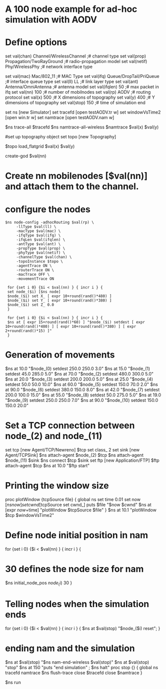 # A 100 node example for ad-hoc simulation with AODV

# Define options
set val(chan)		Channel/WirelessChannel		;# channel type
set val(prop)		Propagation/TwoRayGround    ;# radio-propagation model
set val(netif)		Phy/WirelessPhy		    	;# network interface type

set val(mac)		Mac/802_11		    		;# MAC Type
set val(ifq)		Queue/DropTail/PriQueue     ;# interface queue type
set val(ll)			LL			    			;# link layer type
set val(ant)		Antenna/OmniAntenna	  	 	;# antenna model
set val(ifqlen)		50			 		  		;# max packet in ifq
set val(nn)			100			    			;# number of mobilnodes
set val(rp)			AODV			    		;# routing protocol
set val(x)			500			    			;# X dimensions of topography
set val(y)			400			    			;# Y dimensions of topography
set val(stop)		150			    			;# time of simulation end

set ns		[new Simulator]
set tracefd	  [open testAODV.tr w]
set windowVsTime2 [open win.tr w]
set namtrace	  [open testAODV.nam w]

$ns trace-all $tracefd
$ns namtrace-all-wireless $namtrace $val(x) $val(y)

#set up topography object
set topo      [new Topography]

$topo load_flatgrid $val(x) $val(y)

create-god $val(nn)

#
# Create nn mobilenodes [$val(nn)] and attach them to the channel.
#

# configure the nodes
	$ns node-config -adhocRouting $val(rp) \
	     -llType $val(ll) \
	     -macType $val(mac) \
	     -ifqType $val(ifq) \
	     -ifqLen $val(ifqlen) \
	     -antType $val(ant) \
	     -propType $val(prop) \
	     -phyType $val(netif) \
	     -channelType $val(chan) \
	     -topoInstance $topo \
	     -agentTrace ON \
	     -routerTrace ON \
	     -macTrace OFF \
	     -movementTrace ON

     for {set i 0} {$i < $val(nn) } { incr i } {
	 set node_($i) [$ns node]
	 $node_($i) set X_ [ expr 10+round(rand()*480) ]
	 $node_($i) set Y_ [ expr 10+round(rand()*380) ]
	 $node_($i) set Z_ 0.0
     }

     for {set i 0} {$i < $val(nn) } { incr i } {
	 $ns at [ expr 15+round(rand()*60) ] "$node_($i) setdest [ expr 10+round(rand()*480) ] [ expr 10+round(rand()*380) ] [ expr 2+round(rand()*15) ]"
     }

# Generation of movements
$ns at 10.0 "$node_(0) setdest 250.0 250.0 3.0"
 $ns at 15.0 "$node_(1) setdest 45.0 285.0 5.0"
 $ns at 70.0 "$node_(2) setdest 480.0 300.0 5.0"
 $ns at 20.0 "$node_(3) setdest 200.0 200.0 5.0"
 $ns at 25.0 "$node_(4) setdest 50.0 50.0 10.0"
 $ns at 60.0 "$node_(5) setdest 150.0 70.0 2.0"
 $ns at 90.0 "$node_(6) setdest 380.0 150.0 8.0"
 $ns at 42.0 "$node_(7) setdest 200.0 100.0 15.0"
 $ns at 55.0 "$node_(8) setdest 50.0 275.0 5.0"
 $ns at 19.0 "$node_(9) setdest 250.0 250.0 7.0"
 $ns at 90.0 "$node_(10) setdest 150.0 150.0 20.0"

# Set a TCP connection between node_(2) and node_(11)
set tcp [new Agent/TCP/Newreno]
$tcp set class_ 2
set sink [new Agent/TCPSink]
$ns attach-agent $node_(2) $tcp
$ns attach-agent $node_(11) $sink
$ns connect $tcp $sink
set ftp [new Application/FTP]
$ftp attach-agent $tcp
$ns at 10.0 "$ftp start"

# Printing the window size
proc plotWindow {tcpSource file} {
global ns
set time 0.01
set now [$ns now]
set cwnd [$tcpSource set cwnd_]
puts $file "$now $cwnd"
$ns at [expr $now+$time] "plotWindow $tcpSource $file" }
$ns at 10.1 "plotWindow $tcp $windowVsTime2"

# Define node initial position in nam
for {set i 0} {$i < $val(nn) } { incr i } {
# 30 defines the node size for nam
$ns initial_node_pos $node_($i) 30
}

# Telling nodes when the simulation ends
for {set i 0} {$i < $val(nn) } { incr i } {
    $ns at $val(stop) "$node_($i) reset";
}

# ending nam and the simulation
$ns at $val(stop) "$ns nam-end-wireless $val(stop)"
$ns at $val(stop) "stop"
$ns at 150 "puts \"end simulation\" ; $ns halt"
proc stop {} {
    global ns tracefd namtrace
    $ns flush-trace
    close $tracefd
    close $namtrace
}

$ns run
